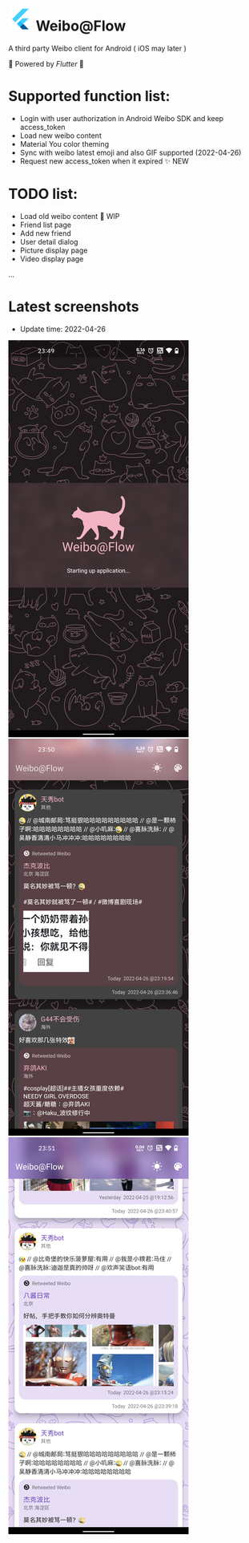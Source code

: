 # ![](https://raw.githubusercontent.com/ocwvar/WeiboFlow/main/screenshots/flutter_logo_48.png)  Weibo@Flow
A third party Weibo client for Android ( iOS may later )

💪 Powered by *Flutter* 💪

# Supported function list:
- Login with user authorization in Android Weibo SDK and keep access_token
- Load new weibo content
- Material You color theming
- Sync with weibo latest emoji and also GIF supported (2022-04-26) 
- Request new access_token when it expired ✨ NEW

# TODO list:
- Load old weibo content 🚧 WIP
- Friend list page
- Add new friend
- User detail dialog
- Picture display page
- Video display page

...
# Latest screenshots
- Update time: 2022-04-26

![](https://raw.githubusercontent.com/ocwvar/WeiboFlow/main/screenshots/welcome_1.png)
![](https://raw.githubusercontent.com/ocwvar/WeiboFlow/main/screenshots/content_dark_1.png)
![](https://raw.githubusercontent.com/ocwvar/WeiboFlow/main/screenshots/content_light_1.png)
